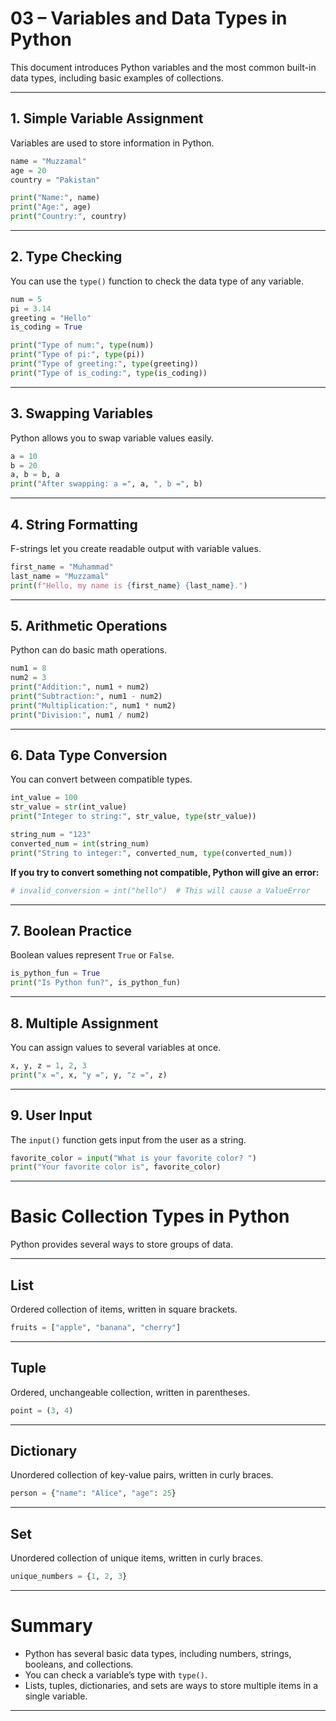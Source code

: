 # 03 – Variables and Data Types in Python

This document introduces Python variables and the most common built-in data types, including basic examples of collections.

---

## 1. Simple Variable Assignment

Variables are used to store information in Python.

```python
name = "Muzzamal"
age = 20
country = "Pakistan"

print("Name:", name)
print("Age:", age)
print("Country:", country)
```

---

## 2. Type Checking

You can use the `type()` function to check the data type of any variable.

```python
num = 5
pi = 3.14
greeting = "Hello"
is_coding = True

print("Type of num:", type(num))
print("Type of pi:", type(pi))
print("Type of greeting:", type(greeting))
print("Type of is_coding:", type(is_coding))
```

---

## 3. Swapping Variables

Python allows you to swap variable values easily.

```python
a = 10
b = 20
a, b = b, a
print("After swapping: a =", a, ", b =", b)
```

---

## 4. String Formatting

F-strings let you create readable output with variable values.

```python
first_name = "Muhammad"
last_name = "Muzzamal"
print(f"Hello, my name is {first_name} {last_name}.")
```

---

## 5. Arithmetic Operations

Python can do basic math operations.

```python
num1 = 8
num2 = 3
print("Addition:", num1 + num2)
print("Subtraction:", num1 - num2)
print("Multiplication:", num1 * num2)
print("Division:", num1 / num2)
```

---

## 6. Data Type Conversion

You can convert between compatible types.

```python
int_value = 100
str_value = str(int_value)
print("Integer to string:", str_value, type(str_value))

string_num = "123"
converted_num = int(string_num)
print("String to integer:", converted_num, type(converted_num))
```

**If you try to convert something not compatible, Python will give an error:**
```python
# invalid_conversion = int("hello")  # This will cause a ValueError
```

---

## 7. Boolean Practice

Boolean values represent `True` or `False`.

```python
is_python_fun = True
print("Is Python fun?", is_python_fun)
```

---

## 8. Multiple Assignment

You can assign values to several variables at once.

```python
x, y, z = 1, 2, 3
print("x =", x, "y =", y, "z =", z)
```

---

## 9. User Input

The `input()` function gets input from the user as a string.

```python
favorite_color = input("What is your favorite color? ")
print("Your favorite color is", favorite_color)
```

---

# Basic Collection Types in Python

Python provides several ways to store groups of data.

---

## List

Ordered collection of items, written in square brackets.

```python
fruits = ["apple", "banana", "cherry"]
```

---

## Tuple

Ordered, unchangeable collection, written in parentheses.

```python
point = (3, 4)
```

---

## Dictionary

Unordered collection of key-value pairs, written in curly braces.

```python
person = {"name": "Alice", "age": 25}
```

---

## Set

Unordered collection of unique items, written in curly braces.

```python
unique_numbers = {1, 2, 3}
```

---

# Summary

- Python has several basic data types, including numbers, strings, booleans, and collections.
- You can check a variable’s type with `type()`.
- Lists, tuples, dictionaries, and sets are ways to store multiple items in a single variable.

---

